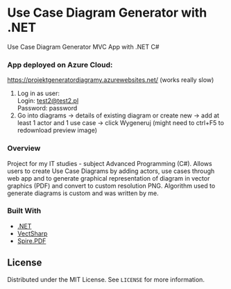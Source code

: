 # Use Case Diagram Generator with .NET
 Use Case Diagram Generator MVC App with .NET C#

  ### App deployed on Azure Cloud:
  https://projektgeneratordiagramy.azurewebsites.net/ (works really slow)
  1. Log in as user:\
  Login: test2@test2.pl\
  Password: password
  2. Go into diagrams -> details of existing diagram or create new -> add at least 1 actor and 1 use case -> click Wygeneruj (might need to ctrl+F5 to redownload preview image)

  ### Overview
 
 Project for my IT studies - subject Advanced Programming (C#).
 Allows users to create Use Case Diagrams by adding actors, use cases through web app and to generate graphical representation of diagram in vector graphics (PDF) and convert to custom resolution PNG. 
 Algorithm used to generate diagrams is custom and was written by me.
 
 ### Built With

* [.NET](https://docs.microsoft.com/pl-pl/dotnet/csharp/)
* [VectSharp](https://github.com/arklumpus/VectSharp)
* [Spire.PDF](https://www.nuget.org/packages/Spire.PDF/)

 <!-- LICENSE -->
## License

Distributed under the MIT License. See `LICENSE` for more information.
